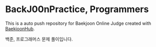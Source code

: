 # BackJ00nPractice, Programmers
This is a auto push repository for Baekjoon Online Judge created with [BaekjoonHub](https://github.com/BaekjoonHub/BaekjoonHub).

백준, 프로그래머스 문제 풀이입니다.
